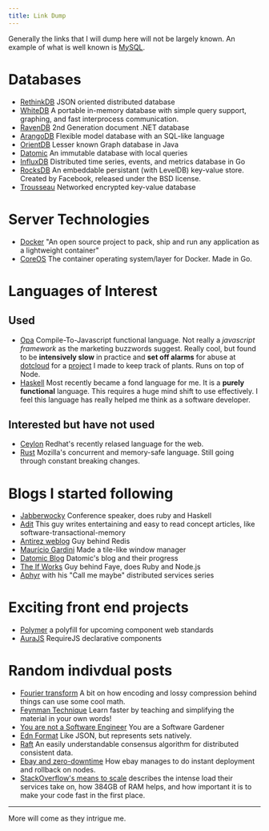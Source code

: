 ```yaml
---
title: Link Dump
---
```


Generally the links that I will dump here will
not be largely known. An example of what is well
known is [MySQL](http://www.mysql.com/).

# Databases

+ [RethinkDB](http://www.rethinkdb.com/) JSON oriented distributed database
+ [WhiteDB](http://whitedb.org/) A portable in-memory database with simple query support, graphing, and fast interprocess communication.
+ [RavenDB](http://ravendb.net/) 2nd Generation document .NET database
+ [ArangoDB](http://www.arangodb.org/) Flexible model database with an SQL-like language
+ [OrientDB](http://www.orientdb.org/) Lesser known Graph database in Java
+ [Datomic](http://www.datomic.com/) An immutable database with local queries
+ [InfluxDB](http://influxdb.org) Distributed time series, events, and metrics database in Go
+ [RocksDB](http://rocksdb.org) An embeddable persistant (with LevelDB) key-value store. Created by Facebook, released under the BSD license.
+ [Trousseau](https://github.com/oleiade/trousseau) Networked encrypted key-value database

# Server Technologies

+ [Docker](http://www.docker.io) "An open source project to pack, ship and run any application as a lightweight container"
+ [CoreOS](http://coreos.com) The container operating system/layer for Docker. Made in Go.


# Languages of Interest

## Used
+ [Opa](http://opalang.org) Compile-To-Javascript functional language.
    Not really a *javascript framework* as the marketing buzzwords suggest.
    Really cool, but found to be __intensively slow__ in practice and __set off
    alarms__ for abuse at [dotcloud](https://www.dotcloud.com) for a
    [project](https://github.com/kloplop321/cactusdb)
    I made to keep track of plants. Runs on top of Node.
+ [Haskell](http://www.haskell.org/haskellwiki/Haskell) Most recently
     became a fond language for me. It is a __purely functional__ language.
     This requires a huge mind shift to use effectively.
     I feel this language has really helped me think as a software developer.


## Interested but have not used
+ [Ceylon](http://ceylon-lang.org) Redhat's recently relased language for the web.
+ [Rust](http://www.rust-lang.org) Mozilla's concurrent and memory-safe language.
    Still going through constant breaking changes.

# Blogs I started following

+ [Jabberwocky](http://jabberwocky.eu/) Conference speaker, does ruby and Haskell
+ [Adit](http://adit.io) This guy writes entertaining and easy to read concept articles, like software-transactional-memory
+ [Antirez weblog](http://antirez.com) Guy behind Redis
+ [Maurício Gardini](http://mauriciogardini.com/) Made a tile-like window manager
+ [Datomic Blog](http://blog.datomic.com/) Datomic's blog and their progress
+ [The If Works](http://blog.jcoglan.com) Guy behind Faye, does Ruby and Node.js
+ [Aphyr](http://aphyr.com/) with his "Call me maybe" distributed services series

# Exciting front end projects

+ [Polymer](http://www.polymer-project.org/) a polyfill for upcoming component web standards
+ [AuraJS](http://aurajs.com/) RequireJS declarative components

# Random indivdual posts

+ [Fourier transform](http://nautil.us/blog/the-math-trick-behind-mp3s-jpegs-and-homer-simpsons-face) A bit on how encoding and lossy compression behind things can use some cool math.
+ [Feynman Technique](http://www.farnamstreetblog.com/2012/04/learn-anything-faster-with-the-feynman-technique/) Learn faster by teaching and simplifying the material in your own words!
+ [You are not a Software Engineer](http://www.chrisaitchison.com/2011/05/03/you-are-not-a-software-engineer/) You are a Software Gardener
+ [Edn Format](https://github.com/edn-format/edn) Like JSON, but represents sets natively.
+ [Raft](http://highscalability.com/blog/2013/8/7/raft-in-search-of-an-understandable-consensus-algorithm.html) An easily understandable consensus algorithm for distributed consistent data.
+ [Ebay and zero-downtime](http://www.ebaytechblog.com/2013/11/21/zero-downtime-instant-deployment-and-rollback/) How ebay manages to do instant deployment and rollback on nodes.
+ [StackOverflow's means to scale](http://nickcraver.com/blog/2013/11/22/what-it-takes-to-run-stack-overflow/) describes the intense load their services take on, how 384GB of RAM helps, and how important it is to make your code fast in the first place.

---

More will come as they intrigue me.
